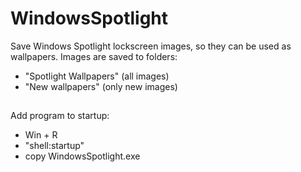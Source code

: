 # WindowsSpotlight

Save Windows Spotlight lockscreen images, so they can be used as wallpapers.
Images are saved to folders:
- "Spotlight Wallpapers" (all images)
- "New wallpapers" (only new images)

##

Add program to startup:
- Win + R
- "shell:startup"
- copy WindowsSpotlight.exe
